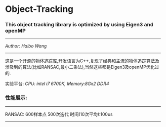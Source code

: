 # Object-Tracking
### This object tracking library is optimized by using Eigen3 and openMP
___
*Author: Haibo Wang*
___

这是一个开源的物体追踪库,开发语言为C++,复现了经典和主流的物体追踪算法及涉及到的算法(比如RANSAC,最小二乘法),当然这些都是Eigen3及openMP优化过的.

实验平台:
*CPU: intel i7 6700K,*
*Memory:8Gx2 DDR4*

### 性能展示:
___
RANSAC: 600样本点 500次迭代 时间(10次平均):100us 
___
